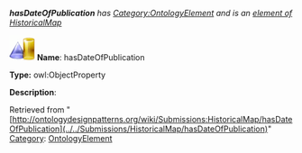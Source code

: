 ___hasDateOfPublication__ has [Category:OntologyElement](../../Category/OntologyElement "Category:OntologyElement") and is an [element of](../../Property/ElementOf "Property:ElementOf") [HistoricalMap](../../Submissions/HistoricalMap "Submissions:HistoricalMap")_


  




[![ObjectProperty](../../images/thumb/c/c3/ObjectProperty.gif/45px-ObjectProperty.gif)](../../Image/ObjectProperty.gif "ObjectProperty")
__Name__: hasDateOfPublication 


__Type:__ owl:ObjectProperty 


__Description__: 





Retrieved from "[http://ontologydesignpatterns.org/wiki/Submissions:HistoricalMap/hasDateOfPublication](../../Submissions/HistoricalMap/hasDateOfPublication)"
 [Category](http://ontologydesignpatterns.org/wiki/Special:Categories "Special:Categories"): [OntologyElement](../../Category/OntologyElement "Category:OntologyElement")